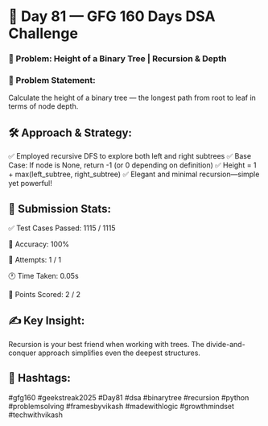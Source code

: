 # 🌲 Day 81 — GFG 160 Days DSA Challenge
### 📏 Problem: Height of a Binary Tree | Recursion & Depth
### 🧩 Problem Statement:
Calculate the height of a binary tree — the longest path from root to leaf in terms of node depth.

## 🛠️ Approach & Strategy:
✅ Employed recursive DFS to explore both left and right subtrees
✅ Base Case: If node is None, return -1 (or 0 depending on definition)
✅ Height = 1 + max(left_subtree, right_subtree)
✅ Elegant and minimal recursion—simple yet powerful!

## 🚀 Submission Stats:
✅ Test Cases Passed: 1115 / 1115

💯 Accuracy: 100%

🧠 Attempts: 1 / 1

🕐 Time Taken: 0.05s

🎯 Points Scored: 2 / 2

## ✍️ Key Insight:
Recursion is your best friend when working with trees.
The divide-and-conquer approach simplifies even the deepest structures.

## 📌 Hashtags:
#gfg160 #geekstreak2025 #Day81
#dsa #binarytree #recursion
#python #problemsolving #framesbyvikash
#madewithlogic #growthmindset #techwithvikash
